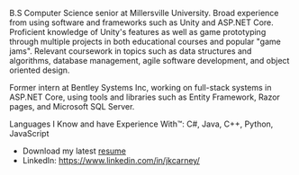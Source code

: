 B.S Computer Science senior at Millersville University. Broad experience from using software and frameworks such as Unity and ASP.NET Core. Proficient knowledge of Unity's features as well as game prototyping through multiple projects in both educational courses and popular "game jams". Relevant coursework in topics such as data structures and algorithms, database management, agile software development, and object oriented design.

Former intern at Bentley Systems Inc, working on full-stack systems in ASP.NET Core, using tools and libraries such as Entity Framework, Razor pages, and Microsoft SQL Server.

Languages I Know and have Experience With™: C#, Java, C++, Python, JavaScript

- Download my latest [resume](https://www.dl.dropboxusercontent.com/s/cabw3jkslohlueg/Joshua_Carney_Resume_2021_2022_NO_CONTACT.pdf?dl=0)
- LinkedIn: https://www.linkedin.com/in/jkcarney/
